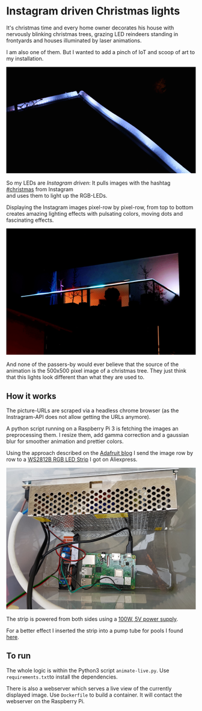 Instagram driven Christmas lights
=================================

It's christmas time and every home owner decorates his house with nervously blinking
christmas trees, grazing LED reindeers standing in frontyards and houses illuminated 
by laser animations.

I am also one of them. But I wanted to add a pinch of IoT and scoop of art to my
installation. 

![from close](img/insta-xmasleds.gif?raw=true)

So my LEDs are *Instagram driven*: It pulls images with the hashtag 
[#christmas](https://www.instagram.com/explore/tags/christmas/) from Instagram  
and uses them to light up the RGB-LEDs. 

Displaying the Instagram images pixel-row by pixel-row, from top to bottom creates 
amazing lighting effects with pulsating colors, moving dots and fascinating effects.

![from the Street](img/from_the_street.jpg?raw=true)

And none of the passers-by would ever believe that the source of the animation 
is the 500x500 pixel image of a christmas tree. They just think that this lights
look different than what they are used to.  

## How it works

The picture-URLs are scraped via a headless chrome browser (as the Instragram-API does
not allow getting the URLs anymore).

A python script running on a Raspberry Pi 3 is fetching the images an preprocessing 
them. I resize them, add gamma correction and a gaussian blur for smoother animation
and prettier colors.

Using the approach described on the [Adafruit blog](https://learn.adafruit.com/neopixels-on-raspberry-pi/overview)
I send the image row by row to a [WS2812B RGB LED Strip](https://www.aliexpress.com/item/DC5V-1m-4m-5m-WS2812B-Smart-led-pixel-strip-Black-White-PCB-30-60-144-leds/32337440906.html)
I got on Aliexpress. 

![The controller and power supply](img/controller.jpg)

The strip is powered from both sides using a [100W, 5V power supply](https://www.aliexpress.com/item/DC5V-10A-50W-LED-driver-Switch-Power-Supply-Transformer-For-Led-Strip-Light-Adapter/32611091113.html).

For a better effect I inserted the strip into a pump tube for pools I found [here](https://www.kidsahoi.ch/a/pumpenschlauch-von-bestway-1).

## To run

The whole logic is within the Python3 script `animate-live.py`. Use `requirements.txt`to 
install the dependencies.

There is also a webserver which serves a live view of the currently displayed image. Use 
`Dockerfile` to build a container. It will contact the webserver on the Raspberry Pi.

